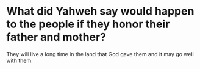 # What did Yahweh say would happen to the people if they honor their father and mother?

They will live a long time in the land that God gave them and it may go well with them.
